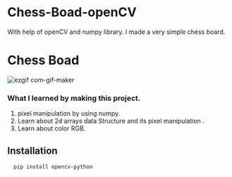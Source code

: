 
# Chess-Boad-openCV

With help of openCV and numpy library.  I made a very simple chess board.

# Chess Boad
![ezgif com-gif-maker](https://user-images.githubusercontent.com/51821426/160248230-224b16b9-4c15-47e5-9a97-06605140d509.gif)

### What I learned by making this project.  


1. pixel manipulation by using numpy.
2. Learn about 2d arrays data Structure  and its pixel manipulation .
3. Learn about color RGB.

## Installation



```bash
  pip install opencv-python
```
    
